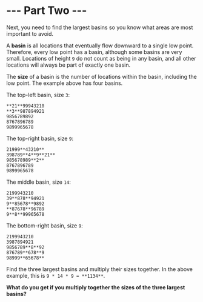 # --- Part Two ---

Next, you need to find the largest basins so you know what areas are most important to avoid.

A **basin** is all locations that eventually flow downward to a single low point. Therefore, every low point has a basin, although some basins are very small. Locations of height `9` do not count as being in any basin, and all other locations will always be part of exactly one basin.

The **size** of a basin is the number of locations within the basin, including the low point. The example above has four basins.

The top-left basin, size `3`:
```
**21**99943210
**3**987894921
9856789892
8767896789
9899965678
```

The top-right basin, size `9`:
```
21999**43210**
398789**4**9**21**
985678989**2**
8767896789
9899965678
```

The middle basin, size `14`:
```
2199943210
39**878**94921
9**85678**9892
**87678**96789
9**8**99965678
```

The bottom-right basin, size `9`:
```
2199943210
3987894921
9856789**8**92
876789**678**9
98999**65678**
```

Find the three largest basins and multiply their sizes together. In the above example, this is `9 * 14 * 9 = **1134**`.

**What do you get if you multiply together the sizes of the three largest basins?**
